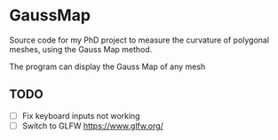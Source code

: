 # GaussMap

Source code for my PhD project to measure the curvature of polygonal meshes, using the Gauss Map method.

The program can display the Gauss Map of any mesh

## TODO
- [ ] Fix keyboard inputs not working
- [ ] Switch to GLFW https://www.glfw.org/
